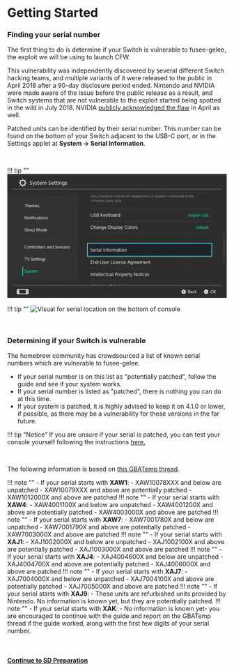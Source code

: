# Getting Started

### Finding your serial number

The first thing to do is determine if your Switch is vulnerable to fusee-gelee, the exploit we will be using to launch CFW.

This vulnerability was independently discovered by several different Switch hacking teams, and multiple variants of it were released to the public in April 2018 after a 90-day disclosure period ended. Nintendo and NVIDIA were made aware of the issue before the public release as a result, and Switch systems that are not vulnerable to the exploit started being spotted in the wild in July 2018. NVIDIA [publicly acknowledged the flaw](https://nvidia.custhelp.com/app/answers/detail/a_id/4660/~/security-notice%3A-nvidia-tegra-rcm-vulnerability) in April as well.

Patched units can be identified by their serial number. This number can be found on the bottom of your Switch adjacent to the USB-C port, or in the Settings applet at **System -> Serial Information**.

&nbsp;

!!! tip ""
    ![Visual for System Settings serial location](../user_guide/img/getting_started_serial_location.jpg)

!!! tip ""
    ![Visual for serial location on the bottom of console](../user_guide/img/switch_serial.png)    

&nbsp;

### Determining if your Switch is vulnerable

The homebrew community has crowdsourced a list of known serial numbers which are vulnerable to fusee-gelee. 

- If your serial number is on this list as "potentially patched", follow the guide and see if your system works. 
- If your serial number is listed as "patched", there is nothing you can do at this time. 
- If your system is patched, it is highly advised to keep it on 4.1.0 or lower, if possible, as there may be a vulnerability for these versions in the far future.

!!! tip "Notice"
    If you are unsure if your serial is patched, you can test your console yourself following the instructions [here.](/switch-guide/extras/rcm_test/)

&nbsp;

The following information is based on [this GBATemp thread](https://gbatemp.net/threads/switch-informations-by-serial-number-read-the-first-post-before-asking-questions.481215/).


!!! note ""
    - If your serial starts with **XAW1**:
        - XAW10078XXX and below are unpatched
        - XAW10079XXX and above are potentially patched
        - XAW1012000X and above are patched
!!! note ""
    - If your serial starts with **XAW4**:
        - XAW4001100X and below are unpatched
        - XAW4001200X and above are potentially patched
        - XAW4003000X and above are patched
!!! note ""
    - If your serial starts with **XAW7**:
        - XAW7001780X and below are unpatched
        - XAW7001790X and above are potentially patched
        - XAW7003000X and above are patched
!!! note ""
    - If your serial starts with **XAJ1**:
        - XAJ1002000X and below are unpatched
        - XAJ1002100X and above are potentially patched
        - XAJ1003000X and above are patched
!!! note ""
    - If your serial starts with **XAJ4**:
        - XAJ4004600X and below are unpatched
        - XAJ4004700X and above are potentially patched
        - XAJ4006000X and above are patched
!!! note ""
    - If your serial starts with **XAJ7**:
        - XAJ7004000X and below are unpatched
        - XAJ7004100X and above are potentially patched
        - XAJ7005000X and above are patched
!!! note ""
    - If your serial starts with **XAJ9**:
        - These units are refurbished units provided by Nintendo. No information is known yet, but they are potentially patched.
!!! note ""
    - If your serial starts with **XAK**:
        - No information is known yet- you are encouraged to continue with the guide and report on the GBATemp thread if the guide worked, along with the first few digits of your serial number.

&nbsp;

#### [Continue to SD Preparation <i class="fa fa-arrow-circle-right fa-lg"></i>](sd_preparation.md)
